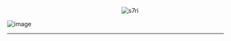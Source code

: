 　　　　　　　　　　　　　　　　　　　<img src="https://komarev.com/ghpvc/?username=s7ri&label=swags&color=4d4d4d&style=flat" alt="s7ri" />

![image](https://github.com/user-attachments/assets/c636dd63-0970-4096-878c-13fddb6e909b)

___
 
















<!--
**s7ri/s7ri** is a ✨ _special_ ✨ repository because its `README.md` (this file) appears on your GitHub profile.

Here are some ideas to get you started:

- 🔭 I’m currently working on ...
- 🌱 I’m currently learning ...
- 👯 I’m looking to collaborate on ...
- 🤔 I’m looking for help with ...
- 💬 Ask me about ...
- 📫 How to reach me: ...
- 😄 Pronouns: ...
- ⚡ Fun fact: ...
-->
